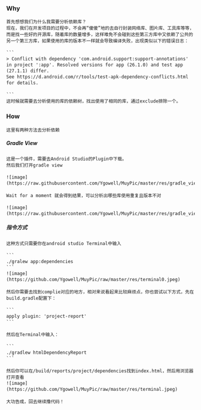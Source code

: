  ### Why
    首先想想我们为什么我需要分析依赖库？    
    现在，我们在开发项目的过程中，不会再“傻傻”地的去自行封装网络库、图片库、工具库等等，而是找一些好的开源库，随着库的数量增多，这样难免不会碰到这些第三方库中又依赖了公共的另一个第三方库，如果使用的库的版本不一样就会导致编译失败，出现类似以下的错误日志：

    ```
    > Conflict with dependency 'com.android.support:support-annotations' in project ':app'. Resolved versions for app (26.1.0) and test app (27.1.1) differ. 
    See https://d.android.com/r/tools/test-apk-dependency-conflicts.html for details.
    
    ```
    这时候就需要去分析使用的库的依赖树，找出使用了相同的库，通过exclude排除一个。

 ### How
    这里有两种方法去分析依赖
   ##### Gradle View
    这是一个插件，需要去Android Studio的Plugin中下载。   
    然后我们打开gradle view

    ![image](https://raw.githubusercontent.com/Ygowell/MuyPic/master/res/gradle_view1.jpg)
    
    Wait for a moment 就会得到结果，可以分析出哪些库使用重复且版本不对
    
    ![image](https://raw.githubusercontent.com/Ygowell/MuyPic/master/res/gradle_view2.jpeg)
    
   ##### 指令方式
    
    这种方式只需要你在android studio Terminal中输入
    
    ```
    ./gralew app:dependencies
    ```
    ![image](https://github.com/Ygowell/MuyPic/raw/master/res/terminal0.jpeg)
    
    然后你需要去找到complie对应的地方，相对来说看起来比较麻烦点，你也尝试以下方式，先在build.gradle配置下：
    
    ```
    apply plugin: 'project-report'
    ```
    
    然后在Terminal中输入：
    
    ```
    ./gradlew htmlDependencyReport
    ```
    
    然后你可以在/build/reports/project/dependencies找到index.html，然后用浏览器打开查看
    ![image](https://github.com/Ygowell/MuyPic/raw/master/res/terminal.jpeg)

    大功告成，回去继续撸代码！
